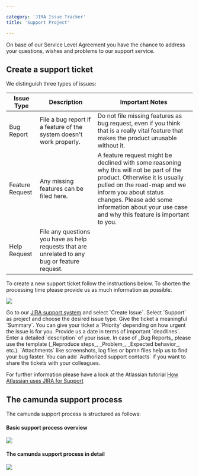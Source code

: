 ```yaml
---

category: 'JIRA Issue Tracker'
title: 'Support Project'

---
```



On base of our Service Level Agreement you have the chance to address your questions, wishes and problems to our support service.


## Create a support ticket

We distinguish three types of issues:

<table class="table table-bordered">
  <thead>
  <tr class="success">
    <th>Issue Type</th>
    <th>Description</th>
    <th>Important Notes</th>
  </tr>
  </thead>
  <tbody>
  <tr>
    <td>Bug Report</td>
    <td>File a bug report if a feature of the system doesn't work properly.</td>
    <td>Do not file missing features as bug request, even if you think that is a really vital feature that makes the product unusable without it.</td>
  </tr>
  <tr>
    <td>Feature Request</td>
    <td>Any missing features can be filed here.</td>
    <td>A feature request might be declined with some reasoning why this will not be part of the product. Otherwise it is usually pulled on the road-map and we inform you about status changes. Please add some information about your use case and why this feature is important to you.</td>
  </tr>
  <tr>
    <td>Help Request</td>
    <td>File any questions you have as help requests that are unrelated to any bug or feature request.</td>
    <td></td>
  </tr>
  </tbody>
</table>

To create a new support ticket follow the instructions below. To shorten the processing time please provide us as much information as possible.

<div class="row">
  <div class="col-xs-6 col-sm-6 col-md-3">
    <img data-img-thumb src="ref:asset:/assets/img/jira-support/jira-support-create-support-issue.png" />
  </div>
  <div class="col-xs-6 col-sm-6 col-md-9">
    <p>
      Go to our <a href="https://app.camunda.com/jira/browse/SUPPORT">JIRA support system</a> and select `Create Issue`. Select `Support` as project and choose the desired issue type. Give the ticket a meaningful `Summary`. You can give your ticket a `Priority` depending on how urgent the issue is for you. Provide us a date in terms of important `deadlines`. Enter a detailed `description` of your issue. In case of _Bug Reports_ please use the template (_Reproduce steps_, _Problem_, _Expected behavior_, etc.). `Attachments` like screenshots, log files or bpmn files help us to find your bug faster. You can add `Authorized support contacts` if you want to share the tickets with your colleagues.
    </p>
  </div>
</div>

For further information please have a look at the Atlassian tutorial <a href="https://confluence.atlassian.com/display/Support/How+Atlassian+Uses+JIRA+for+Support">How Atlassian uses JIRA for Support</a>


## The camunda support process

The camunda support process is structured as follows:

#### Basic support process overview

<img class="img-responsive" src="https://editor.signavio.com/p/model/bce64c7a6f024a75b7b4a1ec14a5ae74/png?inline&authkey=d42f468784d4cba5c557c72ac2ed7f479f7d25cfa5efcb6597d6b03f81bfafc4" />


#### The camunda support process in detail

<img class="img-responsive" src="https://editor.signavio.com/p/model/3e335121371f436d94f1ecf656adf76a/png?inline&authkey=6f567f3ce34fa31ef6c842f83832b9c4b4bcd4eed54e00c3885d6b92588271" />
